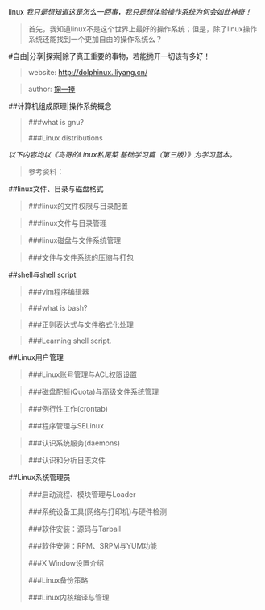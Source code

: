 linux
*我只是想知道这是怎么一回事，我只是想体验操作系统为何会如此神奇！*

>首先，我知道linux不是这个世界上最好的操作系统；但是，除了linux操作系统还能找到一个更加自由的操作系统么？

#自由|分享|探索|除了真正重要的事物，若能抛开一切该有多好！
>website: <a href="http://dolphinux.iliyang.cn/">http://dolphinux.iliyang.cn/</a>

>author: <a href="mailto:isnara@outlook.com">掬一捧</a>

##计算机组成原理|操作系统概念
>
>
>###what is gnu?
>
>###Linux distributions
>

*以下内容均以《鸟哥的Linux私房菜 基础学习篇（第三版）》为学习蓝本。*
>参考资料：

##linux文件、目录与磁盘格式
>###linux的文件权限与目录配置

>###linux文件与目录管理

>###linux磁盘与文件系统管理

>###文件与文件系统的压缩与打包

##shell与shell script
>###vim程序编辑器

>###what is bash?

>###正则表达式与文件格式化处理

>###Learning shell script.

##Linux用户管理
>###Linux账号管理与ACL权限设置

>###磁盘配额(Quota)与高级文件系统管理

>###例行性工作(crontab)

>###程序管理与SELinux

>###认识系统服务(daemons)

>###认识和分析日志文件

##Linux系统管理员
>###启动流程、模块管理与Loader
>
>###系统设备工具(网络与打印机)与硬件检测
>
>###软件安装：源码与Tarball
>
>###软件安装：RPM、SRPM与YUM功能
>
>###X Window设置介绍
>
>###Linux备份策略
>
>###Linux内核编译与管理




